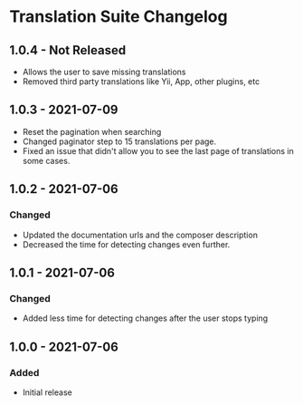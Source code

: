 # Translation Suite Changelog

## 1.0.4 - Not Released
- Allows the user to save missing translations
- Removed third party translations like Yii, App, other plugins, etc

## 1.0.3 - 2021-07-09
- Reset the pagination when searching
- Changed paginator step to 15 translations per page.
- Fixed an issue that didn't allow you to see the last page of translations in some cases.

## 1.0.2 - 2021-07-06
### Changed
- Updated the documentation urls and the composer description
- Decreased the time for detecting changes even further.

## 1.0.1 - 2021-07-06
### Changed
- Added less time for detecting changes after the user stops typing

## 1.0.0 - 2021-07-06
### Added
- Initial release